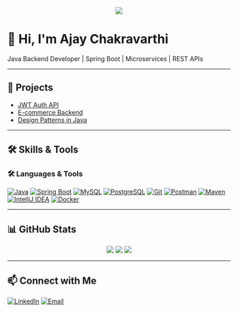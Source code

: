 <!-- Profile Banner -->
<p align="center">
  <img src="https://github.com/ajaychakravarthi/ajaychakravarthi/blob/main/assets/profile-banner.png" />
</p>

# 👋 Hi, I'm Ajay Chakravarthi

Java Backend Developer | Spring Boot | Microservices | REST APIs

---

## 🚀 Projects
- [JWT Auth API](https://github.com/ajaychakravarthi/jwt-auth-spring)
- [E-commerce Backend](https://github.com/ajaychakravarthi/ecommerce-backend)
- [Design Patterns in Java](https://github.com/ajaychakravarthi/design-patterns-java)

---

## 🛠️ Skills & Tools
### 🛠️ Languages & Tools

[![Java](https://img.shields.io/badge/Java-ED8B00?style=for-the-badge&logo=java&logoColor=white)](https://www.oracle.com/java/)
[![Spring Boot](https://img.shields.io/badge/SpringBoot-6DB33F?style=for-the-badge&logo=springboot&logoColor=white)](https://spring.io/projects/spring-boot)
[![MySQL](https://img.shields.io/badge/MySQL-005C84?style=for-the-badge&logo=mysql&logoColor=white)](https://www.mysql.com/)
[![PostgreSQL](https://img.shields.io/badge/PostgreSQL-336791?style=for-the-badge&logo=postgresql&logoColor=white)](https://www.postgresql.org/)
[![Git](https://img.shields.io/badge/Git-F05032?style=for-the-badge&logo=git&logoColor=white)](https://git-scm.com/)
[![Postman](https://img.shields.io/badge/Postman-FF6C37?style=for-the-badge&logo=postman&logoColor=white)](https://www.postman.com/)
[![Maven](https://img.shields.io/badge/Maven-C71A36?style=for-the-badge&logo=apachemaven&logoColor=white)](https://maven.apache.org/)
[![IntelliJ IDEA](https://img.shields.io/badge/IntelliJIDEA-000000?style=for-the-badge&logo=intellijidea&logoColor=white)](https://www.jetbrains.com/idea/)
[![Docker](https://img.shields.io/badge/Docker-2496ED?style=for-the-badge&logo=docker&logoColor=white)](https://www.docker.com/)

---

## 📊 GitHub Stats
<p align="center">
  <img src="https://github-readme-stats.vercel.app/api?username=ajaychakravarthi&show_icons=true&theme=radical" />
  <img src="https://github-readme-streak-stats.herokuapp.com/?user=ajaychakravarthi&theme=radical" />
  <img src="https://github-readme-stats.vercel.app/api/top-langs/?username=ajaychakravarthi&layout=compact&theme=radical" />
</p>

---

## 📫 Connect with Me
[![LinkedIn](https://img.shields.io/badge/LinkedIn-blue?style=flat&logo=linkedin)](https://www.linkedin.com/in/katamreddi-ajay/)
[![Email](https://img.shields.io/badge/Gmail-red?style=flat&logo=gmail)](mailto:your.ajaykatamreddi8524@gmail.com)

